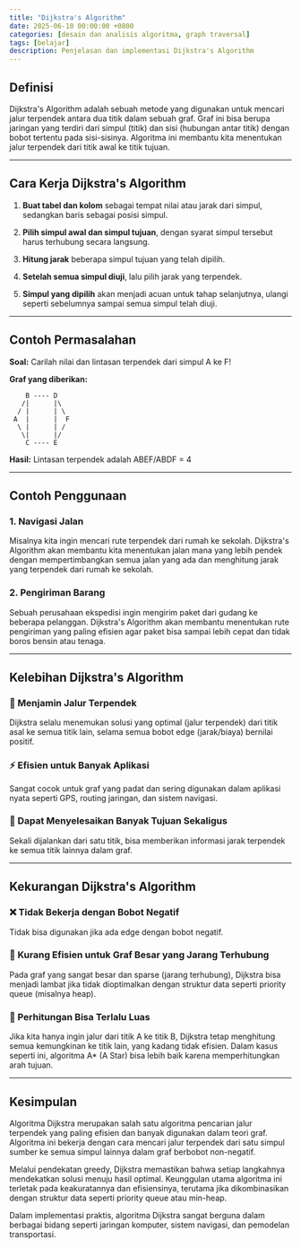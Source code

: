 ```yaml
---
title: "Dijkstra's Algorithm"
date: 2025-06-10 00:00:00 +0800
categories: [desain dan analisis algoritma, graph traversal]
tags: [belajar]
description: Penjelasan dan implementasi Dijkstra's Algorithm
---
```


## Definisi

Dijkstra's Algorithm adalah sebuah metode yang digunakan untuk mencari jalur terpendek antara dua titik dalam sebuah graf. Graf ini bisa berupa jaringan yang terdiri dari simpul (titik) dan sisi (hubungan antar titik) dengan bobot tertentu pada sisi-sisinya. Algoritma ini membantu kita menentukan jalur terpendek dari titik awal ke titik tujuan.

---

## Cara Kerja Dijkstra's Algorithm

1. **Buat tabel dan kolom** sebagai tempat nilai atau jarak dari simpul, sedangkan baris sebagai posisi simpul.

2. **Pilih simpul awal dan simpul tujuan**, dengan syarat simpul tersebut harus terhubung secara langsung.

3. **Hitung jarak** beberapa simpul tujuan yang telah dipilih.

4. **Setelah semua simpul diuji**, lalu pilih jarak yang terpendek.

5. **Simpul yang dipilih** akan menjadi acuan untuk tahap selanjutnya, ulangi seperti sebelumnya sampai semua simpul telah diuji.

---

## Contoh Permasalahan

**Soal:** Carilah nilai dan lintasan terpendek dari simpul A ke F!

**Graf yang diberikan:**
```
    B ---- D
   /|      |\
  / |      | \
 A  |      |  F
  \ |      | /
   \|      |/
    C ---- E
```

**Hasil:** Lintasan terpendek adalah ABEF/ABDF = 4

---

## Contoh Penggunaan

### 1. Navigasi Jalan
Misalnya kita ingin mencari rute terpendek dari rumah ke sekolah. Dijkstra's Algorithm akan membantu kita menentukan jalan mana yang lebih pendek dengan mempertimbangkan semua jalan yang ada dan menghitung jarak yang terpendek dari rumah ke sekolah.

### 2. Pengiriman Barang
Sebuah perusahaan ekspedisi ingin mengirim paket dari gudang ke beberapa pelanggan. Dijkstra's Algorithm akan membantu menentukan rute pengiriman yang paling efisien agar paket bisa sampai lebih cepat dan tidak boros bensin atau tenaga.

---

## Kelebihan Dijkstra's Algorithm

### 🎯 Menjamin Jalur Terpendek
Dijkstra selalu menemukan solusi yang optimal (jalur terpendek) dari titik asal ke semua titik lain, selama semua bobot edge (jarak/biaya) bernilai positif.

### ⚡ Efisien untuk Banyak Aplikasi
Sangat cocok untuk graf yang padat dan sering digunakan dalam aplikasi nyata seperti GPS, routing jaringan, dan sistem navigasi.

### 🎯 Dapat Menyelesaikan Banyak Tujuan Sekaligus
Sekali dijalankan dari satu titik, bisa memberikan informasi jarak terpendek ke semua titik lainnya dalam graf.

---

## Kekurangan Dijkstra's Algorithm

### ❌ Tidak Bekerja dengan Bobot Negatif
Tidak bisa digunakan jika ada edge dengan bobot negatif.

### 🐌 Kurang Efisien untuk Graf Besar yang Jarang Terhubung
Pada graf yang sangat besar dan sparse (jarang terhubung), Dijkstra bisa menjadi lambat jika tidak dioptimalkan dengan struktur data seperti priority queue (misalnya heap).

### 🔄 Perhitungan Bisa Terlalu Luas
Jika kita hanya ingin jalur dari titik A ke titik B, Dijkstra tetap menghitung semua kemungkinan ke titik lain, yang kadang tidak efisien. Dalam kasus seperti ini, algoritma A* (A Star) bisa lebih baik karena memperhitungkan arah tujuan.

---

## Kesimpulan

Algoritma Dijkstra merupakan salah satu algoritma pencarian jalur terpendek yang paling efisien dan banyak digunakan dalam teori graf. Algoritma ini bekerja dengan cara mencari jalur terpendek dari satu simpul sumber ke semua simpul lainnya dalam graf berbobot non-negatif. 

Melalui pendekatan greedy, Dijkstra memastikan bahwa setiap langkahnya mendekatkan solusi menuju hasil optimal. Keunggulan utama algoritma ini terletak pada keakuratannya dan efisiensinya, terutama jika dikombinasikan dengan struktur data seperti priority queue atau min-heap. 

Dalam implementasi praktis, algoritma Dijkstra sangat berguna dalam berbagai bidang seperti jaringan komputer, sistem navigasi, dan pemodelan transportasi.
